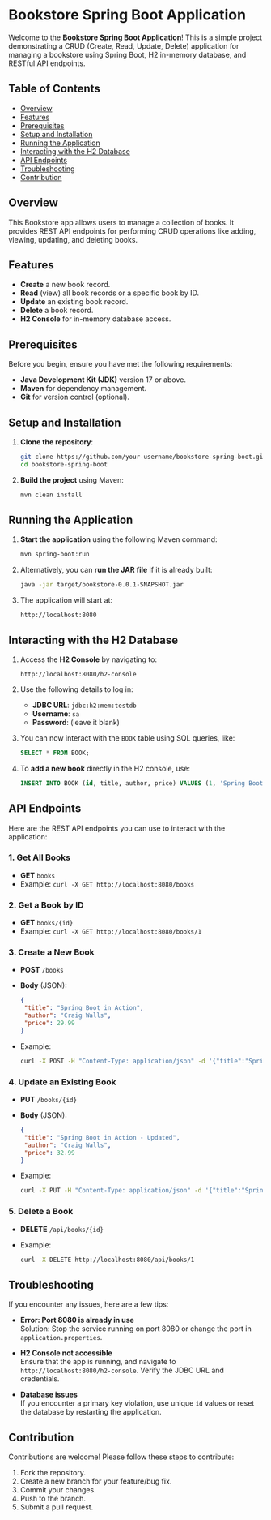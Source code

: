 # Bookstore Spring Boot Application

Welcome to the **Bookstore Spring Boot Application**! This is a simple project demonstrating a CRUD (Create, Read, Update, Delete) application for managing a bookstore using Spring Boot, H2 in-memory database, and RESTful API endpoints.

## Table of Contents

-  [Overview](#overview)
-  [Features](#features)
-  [Prerequisites](#prerequisites)
-  [Setup and Installation](#setup-and-installation)
-  [Running the Application](#running-the-application)
-  [Interacting with the H2 Database](#interacting-with-the-h2-database)
-  [API Endpoints](#api-endpoints)
-  [Troubleshooting](#troubleshooting)
-  [Contribution](#contribution)

## Overview

This Bookstore app allows users to manage a collection of books. It provides REST API endpoints for performing CRUD operations like adding, viewing, updating, and deleting books.

## Features

-  **Create** a new book record.
-  **Read** (view) all book records or a specific book by ID.
-  **Update** an existing book record.
-  **Delete** a book record.
-  **H2 Console** for in-memory database access.

## Prerequisites

Before you begin, ensure you have met the following requirements:

-  **Java Development Kit (JDK)** version 17 or above.
-  **Maven** for dependency management.
-  **Git** for version control (optional).

## Setup and Installation

1. **Clone the repository**:

   ```bash
   git clone https://github.com/your-username/bookstore-spring-boot.git
   cd bookstore-spring-boot
   ```

2. **Build the project** using Maven:

   ```bash
   mvn clean install
   ```

## Running the Application

1. **Start the application** using the following Maven command:

   ```bash
   mvn spring-boot:run
   ```

2. Alternatively, you can **run the JAR file** if it is already built:

   ```bash
   java -jar target/bookstore-0.0.1-SNAPSHOT.jar
   ```

3. The application will start at:

   ```
   http://localhost:8080
   ```

## Interacting with the H2 Database

1. Access the **H2 Console** by navigating to:

   ```
   http://localhost:8080/h2-console
   ```

2. Use the following details to log in:

   -  **JDBC URL**: `jdbc:h2:mem:testdb`
   -  **Username**: `sa`
   -  **Password**: (leave it blank)

3. You can now interact with the `BOOK` table using SQL queries, like:

   ```sql
   SELECT * FROM BOOK;
   ```

4. To **add a new book** directly in the H2 console, use:

   ```sql
   INSERT INTO BOOK (id, title, author, price) VALUES (1, 'Spring Boot in Action', 'Craig Walls', 29.99);
   ```

## API Endpoints

Here are the REST API endpoints you can use to interact with the application:

### 1. **Get All Books**

-  **GET** `books`
-  Example: `curl -X GET http://localhost:8080/books`

### 2. **Get a Book by ID**

-  **GET** `books/{id}`
-  Example: `curl -X GET http://localhost:8080/books/1`

### 3. **Create a New Book**

-  **POST** `/books`
-  **Body** (JSON):

   ```json
   {
   	"title": "Spring Boot in Action",
   	"author": "Craig Walls",
   	"price": 29.99
   }
   ```

-  Example:

   ```bash
   curl -X POST -H "Content-Type: application/json" -d '{"title":"Spring Boot in Action","author":"Craig Walls","price":29.99}' http://localhost:8080/books
   ```

### 4. **Update an Existing Book**

-  **PUT** `/books/{id}`
-  **Body** (JSON):

   ```json
   {
   	"title": "Spring Boot in Action - Updated",
   	"author": "Craig Walls",
   	"price": 32.99
   }
   ```

-  Example:

   ```bash
   curl -X PUT -H "Content-Type: application/json" -d '{"title":"Spring Boot in Action - Updated","author":"Craig Walls","price":32.99}' http://localhost:8080/api/books/1
   ```

### 5. **Delete a Book**

-  **DELETE** `/api/books/{id}`
-  Example:

   ```bash
   curl -X DELETE http://localhost:8080/api/books/1
   ```

## Troubleshooting

If you encounter any issues, here are a few tips:

-  **Error: Port 8080 is already in use**  
   Solution: Stop the service running on port 8080 or change the port in `application.properties`.

-  **H2 Console not accessible**  
   Ensure that the app is running, and navigate to `http://localhost:8080/h2-console`. Verify the JDBC URL and credentials.

-  **Database issues**  
   If you encounter a primary key violation, use unique `id` values or reset the database by restarting the application.

## Contribution

Contributions are welcome! Please follow these steps to contribute:

1. Fork the repository.
2. Create a new branch for your feature/bug fix.
3. Commit your changes.
4. Push to the branch.
5. Submit a pull request.
